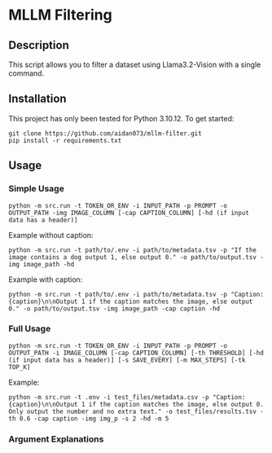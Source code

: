 # MLLM Filtering

## Description
This script allows you to filter a dataset using Llama3.2-Vision with a single command.

## Installation

This project has only been tested for Python 3.10.12. To get started:

```
git clone https://github.com/aidan073/mllm-filter.git
pip install -r requirements.txt
```

## Usage

### Simple Usage
```
python -m src.run -t TOKEN_OR_ENV -i INPUT_PATH -p PROMPT -o OUTPUT_PATH -img IMAGE_COLUMN [-cap CAPTION_COLUMN] [-hd (if input data has a header)]
```
Example without caption:
```
python -m src.run -t path/to/.env -i path/to/metadata.tsv -p "If the image contains a dog output 1, else output 0." -o path/to/output.tsv -img image_path -hd
```
Example with caption:
```
python -m src.run -t path/to/.env -i path/to/metadata.tsv -p "Caption: {caption}\n\nOutput 1 if the caption matches the image, else output 0." -o path/to/output.tsv -img image_path -cap caption -hd
```

### Full Usage
```
python -m src.run -t TOKEN_OR_ENV -i INPUT_PATH -p PROMPT -o OUTPUT_PATH -i IMAGE_COLUMN [-cap CAPTION_COLUMN] [-th THRESHOLD] [-hd (if input data has a header)] [-s SAVE_EVERY] [-m MAX_STEPS] [-tk TOP_K]
```
Example:
```
python -m src.run -t .env -i test_files/metadata.csv -p "Caption: {caption}\n\nOutput 1 if the caption matches the image, else output 0. Only output the number and no extra text." -o test_files/results.tsv -th 0.6 -cap caption -img img_p -s 2 -hd -m 5
```

### Argument Explanations